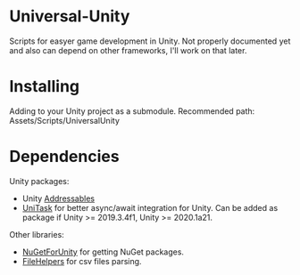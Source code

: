 # Universal-Unity
Scripts for easyer game development in Unity. Not properly documented yet and also can depend on other frameworks, I'll work on that later.

# Installing
Adding to your Unity project as a submodule. 
Recommended path: Assets/Scripts/UniversalUnity

# Dependencies
Unity packages:
- Unity [Addressables](https://docs.unity3d.com/Manual/com.unity.addressables.html)
- [UniTask](https://github.com/Cysharp/UniTask) for better async/await integration for Unity. 
Can be added as package if Unity >= 2019.3.4f1, Unity >= 2020.1a21.

Other libraries:
- [NuGetForUnity](https://github.com/GlitchEnzo/NuGetForUnity) for getting NuGet packages.
- [FileHelpers](https://github.com/MarcosMeli/FileHelpers) for csv files parsing.

